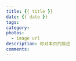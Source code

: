 ```yaml
---
title: {{ title }}
date: {{ date }}
tags:
category: 
photos:
  - image url
description: 你对本页的描述
comments: 
---
```


<!--more-->
